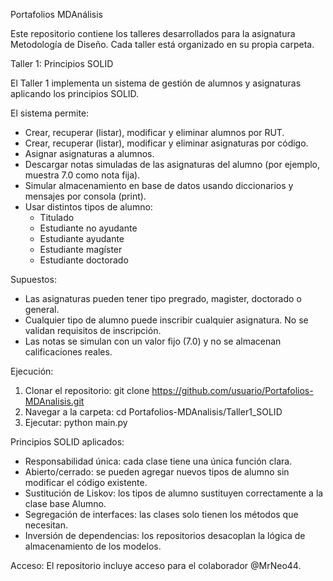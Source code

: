 Portafolios MDAnálisis

Este repositorio contiene los talleres desarrollados para la asignatura Metodología de Diseño. Cada taller está organizado en su propia carpeta.

Taller 1: Principios SOLID

El Taller 1 implementa un sistema de gestión de alumnos y asignaturas aplicando los principios SOLID.

El sistema permite:
- Crear, recuperar (listar), modificar y eliminar alumnos por RUT.
- Crear, recuperar (listar), modificar y eliminar asignaturas por código.
- Asignar asignaturas a alumnos.
- Descargar notas simuladas de las asignaturas del alumno (por ejemplo, muestra 7.0 como nota fija).
- Simular almacenamiento en base de datos usando diccionarios y mensajes por consola (print).
- Usar distintos tipos de alumno:
  - Titulado
  - Estudiante no ayudante
  - Estudiante ayudante
  - Estudiante magíster
  - Estudiante doctorado

Supuestos:
- Las asignaturas pueden tener tipo pregrado, magister, doctorado o general.
- Cualquier tipo de alumno puede inscribir cualquier asignatura. No se validan requisitos de inscripción.
- Las notas se simulan con un valor fijo (7.0) y no se almacenan calificaciones reales.

Ejecución:
1. Clonar el repositorio:
   git clone https://github.com/usuario/Portafolios-MDAnalisis.git
2. Navegar a la carpeta:
   cd Portafolios-MDAnalisis/Taller1_SOLID
3. Ejecutar:
   python main.py

Principios SOLID aplicados:
- Responsabilidad única: cada clase tiene una única función clara.
- Abierto/cerrado: se pueden agregar nuevos tipos de alumno sin modificar el código existente.
- Sustitución de Liskov: los tipos de alumno sustituyen correctamente a la clase base Alumno.
- Segregación de interfaces: las clases solo tienen los métodos que necesitan.
- Inversión de dependencias: los repositorios desacoplan la lógica de almacenamiento de los modelos.

Acceso:
El repositorio incluye acceso para el colaborador @MrNeo44.
